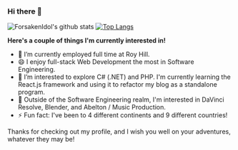 ### Hi there 👋

<!--
**ForsakenIdol/ForsakenIdol** is a ✨ _special_ ✨ repository because its `README.md` (this file) appears on your GitHub profile.

Here are some ideas to get you started:

- 🔭 I’m currently working on ...
- 🌱 I’m currently learning ...
- 👯 I’m looking to collaborate on ...
- 🤔 I’m looking for help with ...
- 💬 Ask me about ...
- 📫 How to reach me: ...
- 😄 Pronouns: ...
- ⚡ Fun fact: ...
-->

![ForsakenIdol's github stats](https://github-readme-stats.vercel.app/api?username=ForsakenIdol&show_icons=true&theme=tokyonight)
[![Top Langs](https://github-readme-stats.vercel.app/api/top-langs/?username=ForsakenIdol&layout=compact)](https://github.com/anuraghazra/github-readme-stats)

**Here's a couple of things I'm currently interested in!**

- 🌱 I’m currently employed full time at Roy Hill.
- 😄 I enjoy full-stack Web Development the most in Software Engineering.
- 🤔 I’m interested to explore C# (.NET) and PHP. I'm currently learning the React.js framework and using it to refactor my blog as a standalone program.
- 🔭 Outside of the Software Engineering realm, I'm interested in DaVinci Resolve, Blender, and Abelton / Music Production.
- ⚡ Fun fact: I've been to 4 different continents and 9 different countries!

Thanks for checking out my profile, and I wish you well on your adventures, whatever they may be!
